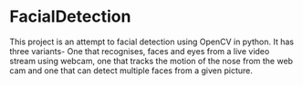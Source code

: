 # FacialDetection
This project is an attempt to facial detection using OpenCV in python. It has three variants- One that recognises, faces and eyes from a live video stream using webcam, one that tracks the motion of the nose from the web cam and one that can detect multiple faces from a given picture.    
